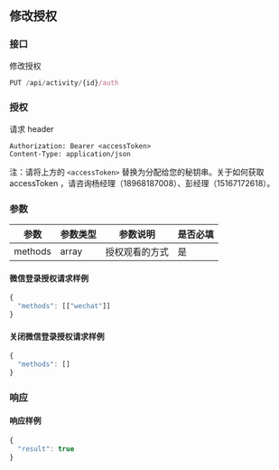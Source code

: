 ## 修改授权

### 接口
修改授权

```js
PUT /api/activity/{id}/auth
```
### 授权
请求 header

```
Authorization: Bearer <accessToken>
Content-Type: application/json
```

注：请将上方的 `<accessToken>` 替换为分配给您的秘钥串。关于如何获取 accessToken ，请咨询杨经理（18968187008）、彭经理（15167172618）。

### 参数

| 参数      | 参数类型  | 参数说明    | 是否必填 |
| ------- | ----- | ------- | ---- |
| methods | array | 授权观看的方式 | 是    |

#### 微信登录授权请求样例

```js
{
  "methods": [["wechat"]]
}
```
#### 关闭微信登录授权请求样例
```js
{
  "methods": []
}
```

### 响应

#### 响应样例
```js
{
  "result": true
}
```


